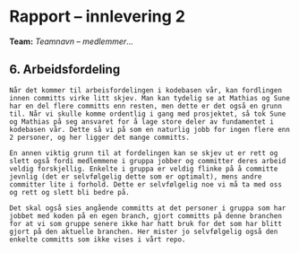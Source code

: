 # Rapport – innlevering 2
**Team:** *Teamnavn* – *medlemmer*...

## 6. Arbeidsfordeling

    Når det kommer til arbeisfordelingen i kodebasen vår, kan fordlingen innen committs virke litt skjev. Man kan tydelig se at Mathias og Sune har en del flere committs enn resten, men dette er det også en grunn til. Når vi skulle komme ordentlig i gang med prosjektet, så tok Sune og Mathias på seg ansvaret for å lage store deler av fundamentet i kodebasen vår. Dette så vi på som en naturlig jobb for ingen flere enn 2 personer, og her ligger det mange committs. 

    En annen viktig grunn til at fordelingen kan se skjev ut er rett og slett også fordi medlemmene i gruppa jobber og committer deres arbeid veldig forskjellig. Enkelte i gruppa er veldig flinke på å committe jevnlig (det er selvfølgelig dette som er optimalt), mens andre committer lite i forhold. Dette er selvfølgelig noe vi må ta med oss og rett og slett bli bedre på. 

    Det skal også sies angående committs at det personer i gruppa som har jobbet med koden på en egen branch, gjort committs på denne branchen for at vi som gruppe senere ikke har hatt bruk for det som har blitt gjort på den aktuelle branchen. Her mister jo selvfølgelig også den enkelte committs som ikke vises i vårt repo. 

